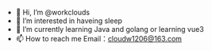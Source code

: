 - 👋 Hi, I’m @workclouds
- 👀 I’m interested in haveing sleep
- 🌱 I’m currently learning Java and golang or learning vue3
- 📫 How to reach me Email：cloudw1206@163.com

<!---
workclouds/workclouds is a ✨ special ✨ repository because its `README.md` (this file) appears on your GitHub profile.
You can click the Preview link to take a look at your changes.
--->
